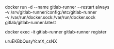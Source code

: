 docker run -d --name gitlab-runner --restart always \
  -v /srv/gitlab-runner/config:/etc/gitlab-runner \
  -v /var/run/docker.sock:/var/run/docker.sock \
  gitlab/gitlab-runner:latest


docker exec -it gitlab-runner gitlab-runner register

uruEKBbQusyYcmX_csNX
